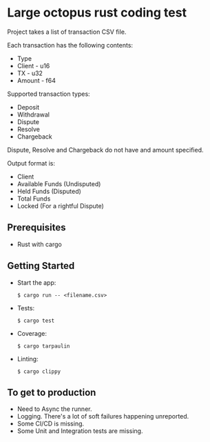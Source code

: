 # Large octopus rust coding test 

Project takes a list of transaction CSV file.

Each transaction has the following contents:
- Type
- Client - u16 
- TX - u32
- Amount - f64

Supported transaction types: 
- Deposit
- Withdrawal
- Dispute
- Resolve
- Chargeback

Dispute, Resolve and Chargeback do not have and amount specified.

Output format is:
- Client
- Available Funds (Undisputed)
- Held Funds (Disputed)
- Total Funds
- Locked (For a rightful Dispute)
## Prerequisites

- Rust with cargo

## Getting Started

- Start the app:
    ```
    $ cargo run -- <filename.csv>
    ```
- Tests:
    ```
    $ cargo test
    ```
- Coverage:
    ```
    $ cargo tarpaulin
    ```
- Linting:
    ```
    $ cargo clippy
    ```

## To get to production

- Need to Async the runner.
- Logging. There's a lot of soft failures happening unreported.
- Some CI/CD is missing.
- Some Unit and Integration tests are missing.
